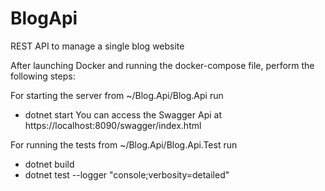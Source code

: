 # BlogApi
REST API to manage a single blog website

After launching Docker and running the docker-compose file, perform the following steps:

For starting the server from ~/Blog.Api/Blog.Api run
   - dotnet start 
You can access the Swagger Api at https://localhost:8090/swagger/index.html

For running the tests from ~/Blog.Api/Blog.Api.Test run
   - dotnet build
   - dotnet test --logger "console;verbosity=detailed"
